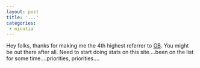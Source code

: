 ```yaml
---
layout: post
title: '...'
categories:
 - minutia
---
```


Hey folks, thanks for making me the 4th highest referrer to <a href="http://www.greenbelt.org.uk">GB</a>. You might be out there after all. Need to start doing stats on this site....been on the list for some time....priorities, priorities....

